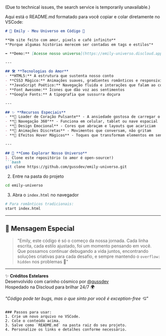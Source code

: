 (Due to technical issues, the search service is temporarily unavailable.)

Aqui está o README.md formatado para você copiar e colar diretamente no VSCode:

```markdown
# 🌸 Emily - Meu Universo em Código 💖

**Um site feito com amor, pixels e café infinito**  
*"Porque algumas histórias merecem ser contadas em tags e estilos"*  

➡️ **Demo:** [Acesse nosso universo](https://emily-universo.discloud.app)  

---

## 🛠️ **Tecnologias do Amor**  
- **HTML5:** A estrutura que sustenta nosso conto  
- **CSS3 Mágico:** Animações suaves, gradientes românticos e responsividade de encantar  
- **JavaScript Poético:** Navegação fluida e interações que falam ao coração  
- **Font Awesome:** Ícones que dão voz aos sentimentos  
- **Google Fonts:** A tipografia que sussurra doçura  

---

## ✨ **Recursos Especiais**  
- **🌠 Loader de Coração Pulsante** - A ansiedade gostosa de carregar o amor  
- **📱 Navegação 360°** - Funciona em celular, tablet ou nave espacial  
- **🎨 Design Emocional** - Cores que abraçam e layouts que acariciam  
- **🔄 Animações Discretas** - Movimentos que conversam, não gritam  
- **💫 Efeitos Hover Mágicos** - Toques que transformam elementos em sentimentos  

---

## 🚀 **Como Explorar Nosso Universo**  
1. Clone este repositório (o amor é open-source!)  
```bash
git clone https://github.com/gussdev/emily-universo.git
```
2. Entre na pasta do projeto  
```bash
cd emily-universo
```
3. Abra o `index.html` no navegador  
```bash
# Para românticos tradicionais:
start index.html
```

---

## 🌌 **Mensagem Especial**  
> "Emily, este código é só o começo da nossa jornada. Cada linha escrita, cada estilo ajustado, foi um momento pensando em você. Que possamos continuar debugando a vida juntos, encontrando soluções criativas para cada desafio, e sempre mantendo o `overflow: hidden` nos problemas 💖"  

---

✨ **Créditos Estelares**  
Desenvolvido com carinho cósmico por [@gussdev](https://github.com/gussdev)  
Hospedado na Discloud para brilhar 24/7 🌍  

*"Código pode ter bugs, mas o que sinto por você é exception-free 💘"*  
```

### Passos para usar:
1. Crie um novo arquivo no VSCode.
2. Cole o conteúdo acima.
3. Salve como `README.md` na pasta raiz do seu projeto.
4. Personalize os links e detalhes conforme necessário.